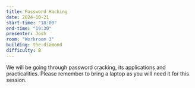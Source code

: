 ```yaml
---
title: Password Hacking
date: 2024-10-21
start-time: "18:00"
end-time: "19:30"
presenter: Josh
room: "Workroom 3"
building: the-diamond
difficulty: B
---
```


We will be going through password cracking, its applications and practicalities. Please remember to bring a laptop as you will need it for this session.